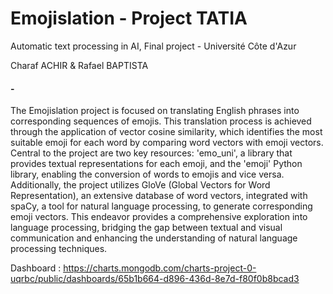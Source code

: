 # Emojislation - Project TATIA
Automatic text processing in AI, Final project - Université Côte d'Azur

Charaf ACHIR & Rafael BAPTISTA

#### -

The Emojislation project is focused on translating English phrases into corresponding sequences of emojis. This translation process is achieved through the application of vector cosine similarity, which identifies the most suitable emoji for each word by comparing word vectors with emoji vectors. Central to the project are two key resources: 'emo_uni', a library that provides textual representations for each emoji, and the 'emoji' Python library, enabling the conversion of words to emojis and vice versa. Additionally, the project utilizes GloVe (Global Vectors for Word Representation), an extensive database of word vectors, integrated with spaCy, a tool for natural language processing, to generate corresponding emoji vectors. This endeavor provides a comprehensive exploration into language processing, bridging the gap between textual and visual communication and enhancing the understanding of natural language processing techniques.

Dashboard : https://charts.mongodb.com/charts-project-0-uqrbc/public/dashboards/65b1b664-d896-436d-8e7d-f80f0b8bcad3
